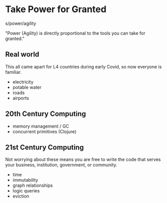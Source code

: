 # Take Power for Granted

s/power/agility

"Power (Agility) is directly proportional to the tools you can take for granted."

## Real world

This all came apart for L4 countries during early Covid, so now everyone is familiar.

- electricity
- potable water
- roads
- airports

## 20th Century Computing

- memory management / GC
- concurrent primitives (Clojure)

## 21st Century Computing

Not worrying about these means you are free to write the code that serves your business, institution, government, or community.

- time
- immutability
- graph relationships
- logic queries
- eviction

